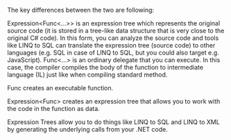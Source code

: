 The key differences between the two are following:

Expression<Func<…>> is an expression tree which represents the original source code (it is stored in a tree-like data structure that is very close to the original C# code). In this form, you can analyze the source code and tools like LINQ to SQL can translate the expression tree (source code) to other languages (e.g. SQL in case of LINQ to SQL, but you could also target e.g. JavaScript).
Func<…> is an ordinary delegate that you can execute. In this case, the compiler compiles the body of the function to intermediate language (IL) just like when compiling standard method.

Func<T> creates an executable function.

Expression<Func<T>> creates an expression tree that allows you to work with the code in the function as data.

Expression Trees allow you to do things like LINQ to SQL and LINQ to XML by generating the underlying calls from your .NET code.
